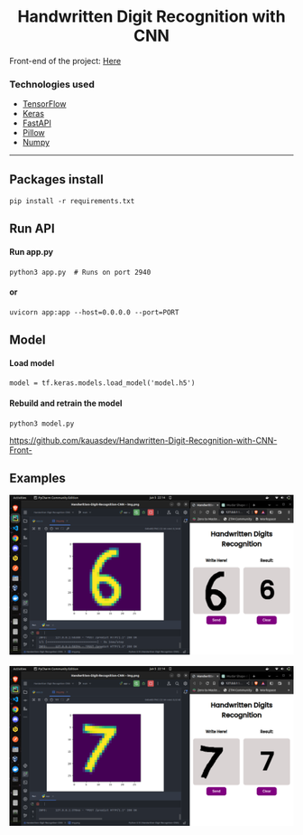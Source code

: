 <h1 align="center">Handwritten Digit Recognition with CNN</h1>

Front-end of the project: [Here](https://github.com/kauasdev/Handwritten-Digit-Recognition-with-TensorFlow-Client)

### Technologies used

- [TensorFlow](https://www.tensorflow.org/)
- [Keras](https://keras.io/)
- [FastAPI](https://fastapi.tiangolo.com/)
- [Pillow](https://pillow.readthedocs.io/en/stable/?badge=latest#)
- [Numpy](https://numpy.org/)

-----
## Packages install
    pip install -r requirements.txt
## Run API
#### Run app.py
    python3 app.py  # Runs on port 2940
#### or 
    uvicorn app:app --host=0.0.0.0 --port=PORT
## Model
#### Load model
    model = tf.keras.models.load_model('model.h5')
#### Rebuild and retrain the model
    python3 model.py
https://github.com/kauasdev/Handwritten-Digit-Recognition-with-CNN-Front-
## Examples
![The model predicted the number six(6)](assets/predict_six.png)
<br><br>
![The model predicted the number seven(7)](assets/predict_seven.png)